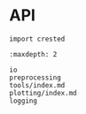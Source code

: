 # API

```
import crested
```

```{toctree}
:maxdepth: 2

io
preprocessing
tools/index.md
plotting/index.md
logging
```
